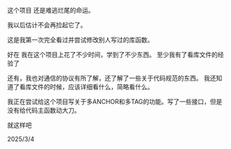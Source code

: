 这个项目 还是难逃烂尾的命运。

我以后估计不会再捡起它了。

这是我第一次完全看过并尝试修改别人写过的库函数。

好在 我在这个项目上花了不少时间，学到了不少东西。
至少我有了看库文件的经验了

还有，我也对通信的协议有所了解，还了解了一些关于代码规范的东西。
我还知道了看库文件的时候，应该详细看什么，简略看什么。

我正在尝试给这个项目写关于多ANCHOR和多TAG的功能。写了一些接口，但是没有给代码主函数动大刀。

就这样吧

2025/3/4
